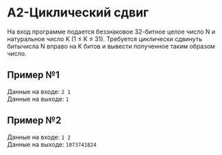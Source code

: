 # A2-Циклический сдвиг

На вход программе подается беззнаковое 32-битное целое число N и натуральное число K (1 ≤ K ≤ 31). Требуется циклически сдвинуть битычисла N вправо на K битов и вывести полученное таким образом число.

## Пример №1
Данные на входе:	`2 1`  
Данные на выходе:	`1` 

## Пример №2
Данные на входе:	`1 2`  
Данные на выходе:	`1073741824` 